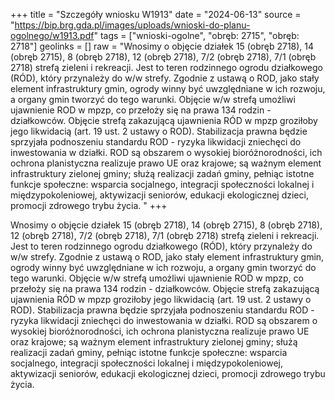 +++
title = "Szczegóły wniosku W1913"
date = "2024-06-13"
source = "https://bip.brg.gda.pl/images/uploads/wnioski-do-planu-ogolnego/w1913.pdf"
tags = ["wnioski-ogolne", "obręb: 2715", "obręb: 2718"]
geolinks = []
raw = "Wnosimy o objęcie działek 15 (obręb 2718), 14 (obręb 2715), 8 (obręb 2718), 12 (obręb 2718), 7/2 (obręb 2718), 7/1 (obręb 2718) strefą zieleni i rekreacji. Jest to teren rodzinnego ogrodu działkowego (RÓD), który przynależy do w/w strefy. Zgodnie z ustawą o ROD, jako stały element infrastruktury gmin, ogrody winny być uwzględniane w ich rozwoju, a organy gmin tworzyć do tego warunki. Objęcie w/w strefą umożliwi ujawnienie ROD w mpzp, co przełoży się na prawa 134 rodzin - działkowców. Objęcie strefą zakazującą ujawnienia RÓD w mpzp groziłoby jego likwidacią (art. 19 ust. 2 ustawy o ROD). Stabilizacja prawna będzie sprzyjała podnoszeniu standardu ROD - ryzyka likwidacji zniechęci do inwestowania w działki. ROD są obszarem o wysokiej bioróżnorodności, ich ochrona planistyczna realizuje prawo UE oraz krajowe; są ważnym element infrastruktury zielonej gminy; służą realizacji zadań gminy, pełniąc istotne funkcje społeczne: wsparcia socjalnego, integracji społeczności lokalnej i międzypokoleniowej, aktywizacji seniorów, edukacji ekologicznej dzieci, promocji zdrowego trybu życia. "
+++

Wnosimy o objęcie działek 15 (obręb 2718), 14 (obręb 2715), 8 (obręb 2718), 12 (obręb 2718), 7/2
(obręb 2718), 7/1 (obręb 2718) strefą zieleni i rekreacji. Jest to teren rodzinnego ogrodu działkowego (RÓD), który
przynależy do w/w strefy. Zgodnie z ustawą o ROD, jako stały element infrastruktury gmin, ogrody winny być
uwzględniane w ich rozwoju, a organy gmin tworzyć do tego warunki. Objęcie w/w strefą umożliwi ujawnienie ROD
w mpzp, co przełoży się na prawa 134 rodzin - działkowców. Objęcie strefą zakazującą ujawnienia RÓD w mpzp
groziłoby jego likwidacią (art. 19 ust. 2 ustawy o ROD). Stabilizacja prawna będzie sprzyjała podnoszeniu
standardu ROD - ryzyka likwidacji zniechęci do inwestowania w działki. ROD są obszarem o wysokiej
bioróżnorodności, ich ochrona planistyczna realizuje prawo UE oraz krajowe; są ważnym element infrastruktury
zielonej gminy; służą realizacji zadań gminy, pełniąc istotne funkcje społeczne: wsparcia socjalnego, integracji
społeczności lokalnej i międzypokoleniowej, aktywizacji seniorów, edukacji ekologicznej dzieci, promocji zdrowego
trybu życia.



